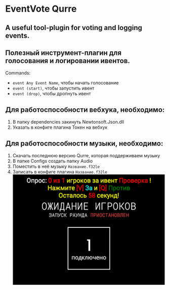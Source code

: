 # EventVote Qurre
## A useful tool-plugin for voting and logging events.
## Полезный инструмент-плагин для голосования и логировании ивентов.
Commands: 
+ ``event Any Event Name``, чтобы начать голосование
+ ``event (start)``, чтобы запустить ивент
+ ``event (drop)``, чтобы дропнуть ивент
## Для работоспособности вебхука, необходимо:
1) В папку dependencies закинуть Newtonsoft.Json.dll
2) Указать в конфиге плагина Токен на вебхук
## Для работоспособности музыки, необходимо:
1) Скачать последнюю версию Qurre, которая поддерживаем музыку
2) В папке Configs создать папку Audio
3) Поместить в неё музыку `Название.f32le`
4) Записать в конфиге плагина `Название.f32le`
![](https://github.com/KoT0XleB/EventVote/blob/main/Test.png)
